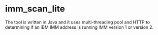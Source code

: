 # imm_scan_lite
The tool is written in Java and it uses multi-threading pool and HTTP to determining if an IBM IMM address is running IMM version 1 or version 2.
